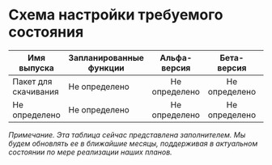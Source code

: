 # <a name="desired-state-configuration-roadmap"></a>Схема настройки требуемого состояния

| Имя выпуска | Запланированные функции | Альфа-версия | Бета-версия | RTM-версия |
| ---- | -------- | :-------: | :-------:| :-----: |
| Пакет для скачивания | Не определено | Не определено | Не определено | Не определено |
| Не определено | Не определено | Не определено | Не определено | Не определено |

*Примечание. Эта таблица сейчас представлена заполнителем. Мы будем обновлять ее в ближайшие месяцы, поддерживая в актуальном состоянии по мере реализации наших планов.*